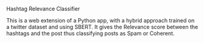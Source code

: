Hashtag Relevance Classifier

This is a web extension of a Python app, with a hybrid approach trained on a twitter dataset and using SBERT. It gives the Relevance score between the hashtags and the post thus classifying posts as Spam or Coherent. 
